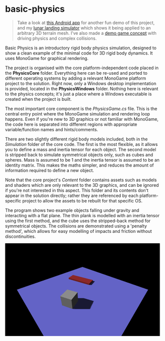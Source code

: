 # basic-physics
> Take a look at [this Android app](https://play.google.com/store/apps/details?id=kristianseng.swingball) for another fun demo of this project, and my [lunar landing simulator](https://play.google.com/store/apps/details?id=kristianseng.perilune) which shows it being applied to an arbitrary 3D terrain mesh. I've also made a [demo game concept](https://github.com/george7378/bazookoids) with driving physics and complex collisions.

Basic Physics is an introductory rigid body physics simulation, designed to show a clean example of the minimal code for 3D rigid body dynamics. It uses MonoGame for graphical rendering.

The project is organised with the core platform-independent code placed in the **PhysicsCore** folder. Everything here can be re-used and ported to different operating systems by adding a relevant MonoGame platform project to the solution. Right now, only a Windows desktop implementation is provided, located in the **PhysicsWindows** folder. Nothing here is relevant to the physics concepts; it's just a place where a Windows executable is created when the project is built.

The most important core component is the *PhysicsGame.cs* file. This is the central entry point where the MonoGame simulation and rendering loop happens. Even if you're new to 3D graphics or not familiar with MonoGame, the code here is separated into different regions with appropriate variable/function names and hints/comments.

There are two slightly different rigid body models included, both in the *Simulation* folder of the core code. The first is the most flexible, as it allows you to define a mass and inertia tensor for each object. The second model is stripped back to simulate symmetrical objects only, such as cubes and spheres. Mass is assumed to be 1 and the inertia tensor is assumed to be an identity matrix. This makes the maths simpler, and reduces the amount of information required to define a new object.

Note that the core project's *Content* folder contains assets such as models and shaders which are only relevant to the 3D graphics, and can be ignored if you're not interested in this aspect. This folder and its contents don't appear in the solution directly; rather they are referenced by each platform-specific project to allow the assets to be rebuilt for that specific OS.

The program shows two example objects falling under gravity and interacting with a flat plane. The thin plank is modelled with an inertia tensor using the first method, and the cube uses the stripped-back method for symmetrical objects. The collisions are demonstrated using a 'penalty method', which allows for easy modelling of impacts and friction without discontinuities.

![Objects resting](https://github.com/george7378/basic-physics/blob/master/_img/1.png)
